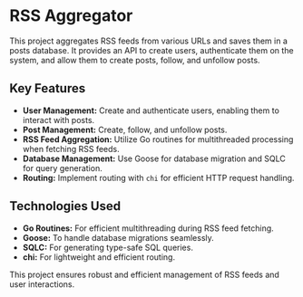 # RSS Aggregator

This project aggregates RSS feeds from various URLs and saves them in a posts database. It provides an API to create users, authenticate them on the system, and allow them to create posts, follow, and unfollow posts.

## Key Features

- **User Management:** Create and authenticate users, enabling them to interact with posts.
- **Post Management:** Create, follow, and unfollow posts.
- **RSS Feed Aggregation:** Utilize Go routines for multithreaded processing when fetching RSS feeds.
- **Database Management:** Use Goose for database migration and SQLC for query generation.
- **Routing:** Implement routing with `chi` for efficient HTTP request handling.

## Technologies Used

- **Go Routines:** For efficient multithreading during RSS feed fetching.
- **Goose:** To handle database migrations seamlessly.
- **SQLC:** For generating type-safe SQL queries.
- **chi:** For lightweight and efficient routing.

This project ensures robust and efficient management of RSS feeds and user interactions.
